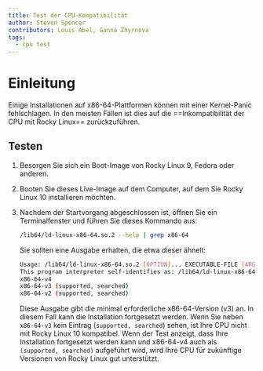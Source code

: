 ```yaml
---
title: Test der CPU-Kompatibilität
author: Steven Spencer
contributors: Louis Abel, Ganna Zhyrnova
tags:
  - cpu test
---
```


# Einleitung

Einige Installationen auf x86-64-Plattformen können mit einer Kernel-Panic fehlschlagen. In den meisten Fällen ist dies auf die ==Inkompatibilität der CPU mit Rocky Linux== zurückzuführen.

## Testen

1. Besorgen Sie sich ein Boot-Image von Rocky Linux 9, Fedora oder anderen.

2. Booten Sie dieses Live-Image auf dem Computer, auf dem Sie Rocky Linux 10 installieren möchten.

3. Nachdem der Startvorgang abgeschlossen ist, öffnen Sie ein Terminalfenster und führen Sie dieses Kommando aus:

   ```bash
   /lib64/ld-linux-x86-64.so.2 --help | grep x86-64
   ```

   Sie sollten eine Ausgabe erhalten, die etwa dieser ähnelt:

   ```bash
   Usage: /lib64/ld-linux-x86-64.so.2 [OPTION]... EXECUTABLE-FILE [ARGS-FOR-PROGRAM...]
   This program interpreter self-identifies as: /lib64/ld-linux-x86-64.so.2
   x86-64-v4
   x86-64-v3 (supported, searched)
   x86-64-v2 (supported, searched)
   ```

   Diese Ausgabe gibt die minimal erforderliche x86-64-Version (v3) an. In diesem Fall kann die Installation fortgesetzt werden. Wenn Sie neben `x86-64-v3` kein Eintrag (`supported, searched`) sehen, ist Ihre CPU nicht mit Rocky Linux 10 kompatibel. Wenn der Test anzeigt, dass Ihre Installation fortgesetzt werden kann und x86-64-v4 auch als `(supported, searched)` aufgeführt wird, wird Ihre CPU für zukünftige Versionen von Rocky Linux gut unterstützt.
